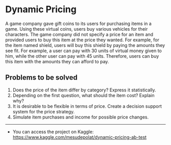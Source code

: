 # Dynamic Pricing

A game company gave gift coins to its users for purchasing items in a game. Using these virtual coins, users buy various vehicles for their characters. The game company did not specify a price for an item and provided users to buy this item at the price they wanted. For example, for the item named shield, users will buy this shield by paying the amounts they see fit. For example, a user can pay with 30 units of virtual money given to him, while the other user can pay with 45 units. Therefore, users can buy this item with the amounts they can afford to pay.

## Problems to be solved

1. Does the price of the item differ by category? Express it statistically.
2. Depending on the first question, what should the item cost? Explain why?
3. It is desirable to be flexible in terms of price. Create a decision support system for the price strategy.
4. Simulate item purchases and income for possible price changes.
 
--------------------------- -----------------------------------

* You can access the project on Kaggle: https://www.kaggle.com/mesudepolat/dynamic-pricing-ab-test
